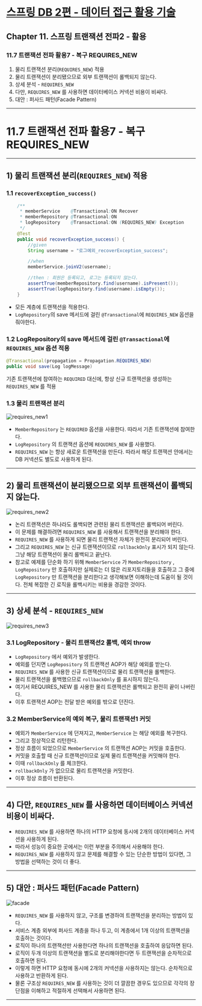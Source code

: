# <a href = "../README.md" target="_blank">스프링 DB 2편 - 데이터 접근 활용 기술</a>
## Chapter 11. 스프링 트랜잭션 전파2 - 활용
### 11.7 트랜잭션 전파 활용7 - 복구 REQUIRES_NEW
1) 물리 트랜잭션 분리(`REQUIRES_NEW`) 적용
2) 물리 트랜잭션이 분리됐으므로 외부 트랜잭션이 롤백되지 않는다.
3) 상세 분석 - `REQUIRES_NEW`
4) 다만, `REQUIRES_NEW` 를 사용하면 데이터베이스 커넥션 비용이 비싸다.
5) 대안 : 퍼사드 패턴(Facade Pattern)
---

# 11.7 트랜잭션 전파 활용7 - 복구 REQUIRES_NEW

---

## 1) 물리 트랜잭션 분리(`REQUIRES_NEW`) 적용

### 1.1 `recoverException_success()`
```java
    /**
     * memberService    @Transactional:ON Recover
     * memberRepository @Transactional:ON
     * logRepository    @Transactional:ON (REQUIRES_NEW) Exception
     */
    @Test
    public void recoverException_success() {
        //given
        String username = "로그예외_recoverException_success";

        //when
        memberService.joinV2(username);

        //then : 회원은 등록되고, 로그는 등록되지 않는다.
        assertTrue(memberRepository.find(username).isPresent());
        assertTrue(logRepository.find(username).isEmpty());
    }
```
- 모든 계층에 트랜잭션을 적용한다.
- `LogRepository`의 save 메서드에 걸린 `@Transactional`에 `REQUIRES_NEW` 옵션을 줘야한다.

### 1.2 LogRepository의  save 메서드에 걸린 `@Transactional`에 `REQUIRES_NEW` 옵션 적용
```java
@Transactional(propagation = Propagation.REQUIRES_NEW)
public void save(Log logMessage)
```
기존 트랜잭션에 참여하는 `REQUIRED` 대신에, 항상 신규 트랜잭션을 생성하는 `REQUIRES_NEW` 를 적용

### 1.3 물리 트랜잭션 분리
![requires_new1](img/requires_new1.png)
- `MemberRepository` 는 `REQUIRED` 옵션을 사용한다. 따라서 기존 트랜잭션에 참여한다.
- `LogRepository` 의 트랜잭션 옵션에 `REQUIRES_NEW` 를 사용했다.
- `REQUIRES_NEW` 는 항상 새로운 트랜잭션을 만든다. 따라서 해당 트랜잭션 안에서는 DB 커넥션도 별도로
사용하게 된다.

---

## 2) 물리 트랜잭션이 분리됐으므로 외부 트랜잭션이 롤백되지 않는다.
![requires_new2](img/requires_new2.png)
- 논리 트랜잭션은 하나라도 롤백되면 관련된 물리 트랜잭션은 롤백되어 버린다.
- 이 문제를 해결하려면 `REQUIRES_NEW` 를 사용해서 트랜잭션을 분리해야 한다.
- `REQUIRES_NEW` 를 사용하게 되면 물리 트랜잭션 자체가 완전히 분리되어 버린다.
- 그리고 `REQUIRES_NEW` 는 신규 트랜잭션이므로 `rollbackOnly` 표시가 되지 않는다. 그냥 해당 트랜잭션이 물리 롤백되고 끝난다.
- 참고로 예제를 단순화 하기 위해 `MemberService` 가 `MemberRepository` , `LogRepository` 만
  호출하지만 실제로는 더 많은 리포지토리들을 호출하고 그 중에 `LogRepository` 만 트랜잭션을
  분리한다고 생각해보면 이해하는데 도움이 될 것이다. 전체 복잡한 긴 로직을 롤백시키는 비용을 경감한 것이다.

---

## 3) 상세 분석 - `REQUIRES_NEW`
![requires_new3](img/requires_new3.png)

### 3.1 LogRepository - 물리 트랜잭션2 롤백, 예외 throw
- `LogRepository` 에서 예외가 발생한다.
- 예외를 던지면 `LogRepository` 의 트랜잭션 AOP가 해당 예외를 받는다.
- `REQUIRES_NEW` 를 사용한 신규 트랜잭션이므로 물리 트랜잭션을 롤백한다.
- 물리 트랜잭션을 롤백했으므로 `rollbackOnly` 를 표시하지 않는다.
- 여기서 REQUIRES_NEW 를 사용한 물리 트랜잭션은 롤백되고 완전히 끝이 나버린다.
- 이후 트랜잭션 AOP는 전달 받은 예외를 밖으로 던진다.

### 3.2 MemberService의 예외 복구, 물리 트랜잭션1 커밋
- 예외가 `MemberService` 에 던져지고, `MemberService` 는 해당 예외를 복구한다.
- 그리고 정상적으로 리턴한다.
- 정상 흐름이 되었으므로 `MemberService` 의 트랜잭션 AOP는 커밋을 호출한다.
- 커밋을 호출할 때 신규 트랜잭션이므로 실제 물리 트랜잭션을 커밋해야 한다.
- 이때 `rollbackOnly` 를 체크한다.
- `rollbackOnly` 가 없으므로 물리 트랜잭션을 커밋한다.
- 이후 정상 흐름이 반환된다.

---

## 4) 다만, `REQUIRES_NEW` 를 사용하면 데이터베이스 커넥션 비용이 비싸다.
- `REQUIRES_NEW` 를 사용하면 하나의 HTTP 요청에 동시에 2개의 데이터베이스 커넥션을 사용하게 된다.
- 따라서 성능이 중요한 곳에서는 이런 부분을 주의해서 사용해야 한다.
- `REQUIRES_NEW` 를 사용하지 않고 문제를 해결할 수 있는 단순한 방법이 있다면, 그 방법을 선택하는 것이
더 좋다.

---

## 5) 대안 : 퍼사드 패턴(Facade Pattern)
![facade](img/facade.png)
- `REQUIRES_NEW` 를 사용하지 않고, 구조를 변경하여 트랜잭션을 분리하는 방법이 있다.
- 서비스 계층 외부에 퍼사드 계층을 하나 두고, 이 계층에서 1개 이상의 트랜잭션을 호출하는 것이다.
- 로직이 하나의 트랜잭션만 사용한다면 하나의 트랜잭션을 호출하여 응답하면 된다.
- 로직이 두개 이상의 트랜잭션을 별도로 분리해야한다면 두 트랜잭션을 순차적으로 호출하면 된다. 
- 이렇게 하면 HTTP 요청에 동시에 2개의 커넥션을 사용하지는 않는다. 순차적으로 사용하고 반환하게 된다.
- 물론 구조상 `REQUIRES_NEW` 를 사용하는 것이 더 깔끔한 경우도 있으므로 각각의 장단점을 이해하고 적절하게 선택해서 사용하면 된다.

---
